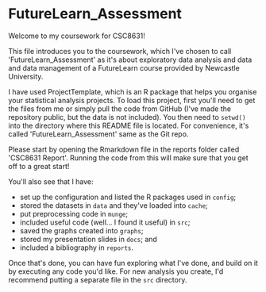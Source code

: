 # FutureLearn_Assessment

Welcome to my coursework for CSC8631!

This file introduces you to the coursework, which I've chosen to call 
'FutureLearn_Assessment' as it's about exploratory data analysis and data
and data management of a FutureLearn course provided by Newcastle University. 

I have used ProjectTemplate, which is an R package that helps you organise
your statistical analysis projects. To load this project, first you'll need to 
get the files from me or simply pull the code from GitHub (I've made the 
repository public, but the data is not included). You then need to `setwd()` 
into the directory where this README file is located. For convenience, it's 
called 'FutureLearn_Assessment' same as the Git repo. 

Please start by opening the Rmarkdown file in the reports folder called 
'CSC8631 Report'. Running the code from this will make sure that you get off to 
a great start! 

You'll also see that I have:
* set up the configuration and listed the R packages used in `config`;
* stored the datasets in `data` and they've loaded into `cache`;
* put preprocessing code in `munge`;
* included useful code (well... I found it useful) in `src`;
* saved the graphs created into `graphs`; 
* stored my presentation slides in `docs`; and
* included a bibliography in `reports`.

Once that's done, you can have fun exploring what I've done, and build on it by 
executing any code you'd like. For new analysis you create, I'd recommend 
putting a separate file in the `src` directory.

